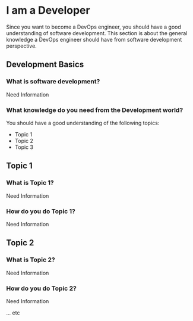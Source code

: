 # I am a Developer

Since you want to become a DevOps engineer, you should have a good understanding of software development. This section is about the general knowledge a DevOps engineer should have from software development perspective.

## Development Basics

### What is software development?

Need Information

### What knowledge do you need from the Development world?

You should have a good understanding of the following topics:
- Topic 1
- Topic 2
- Topic 3

## Topic 1

### What is Topic 1?

Need Information

### How do you do Topic 1?

Need Information

## Topic 2

### What is Topic 2?

Need Information

### How do you do Topic 2?

Need Information

... etc

